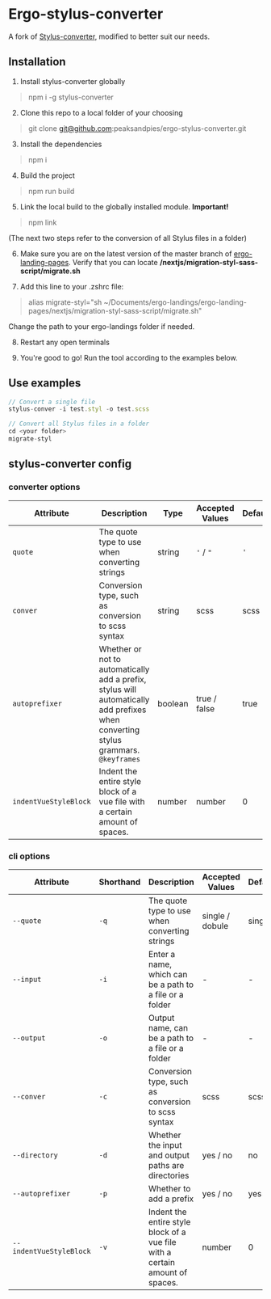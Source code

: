 # Ergo-stylus-converter

A fork of [Stylus-converter](https://github.com/txs1992/stylus-converter), modified to better suit our needs.

## Installation

1. Install stylus-converter globally


> npm i -g stylus-converter

2. Clone this repo to a local folder of your choosing

> git clone git@github.com:peaksandpies/ergo-stylus-converter.git

3. Install the dependencies

> npm i

4. Build the project

> npm run build

5. Link the local build to the globally installed module. **Important!**

> npm link
  

(The next two steps refer to the conversion of all Stylus files in a folder)

6. Make sure you are on the latest version of the master branch of [ergo-landing-pages](https://github.com/peaksandpies/ergo-landing-pages). Verify that you can locate **/nextjs/migration-styl-sass-script/migrate.sh**

7. Add this line to your .zshrc file:

> alias migrate-styl="sh ~/Documents/ergo-landings/ergo-landing-pages/nextjs/migration-styl-sass-script/migrate.sh"

Change the path to your ergo-landings folder if needed.

8. Restart any open terminals

9. You're good to go! Run the tool according to the examples below.


## Use examples

```js
// Convert a single file
stylus-conver -i test.styl -o test.scss

// Convert all Stylus files in a folder
cd <your folder>
migrate-styl
```

## stylus-converter config

### converter options

| Attribute | Description | Type | Accepted Values | Default |
| ---- | ---- | ---- | ---- | ---- |
| `quote` | The quote type to use when converting strings | string | `'` / `"` | `'` |
| `conver` | Conversion type, such as conversion to scss syntax | string | scss | scss |
| `autoprefixer` | Whether or not to automatically add a prefix, stylus will automatically add prefixes when converting stylus grammars. `@keyframes` | boolean | true / false | true |
| `indentVueStyleBlock` | Indent the entire style block of a vue file with a certain amount of spaces. | number | number | 0 |

### cli options

| Attribute | Shorthand | Description | Accepted Values | Default |
| ---- | ---- | ---- | ---- | ---- |
| `--quote` | `-q` | The quote type to use when converting strings | single / dobule | single |
| `--input` | `-i` | Enter a name, which can be a path to a file or a folder | - | - |
| `--output` | `-o` | Output name, can be a path to a file or a folder | - | - |
| `--conver ` | `-c` | Conversion type, such as conversion to scss syntax | scss | scss |
| `--directory` | `-d` | Whether the input and output paths are directories | yes / no | no |
| `--autoprefixer` | `-p` | Whether to add a prefix | yes / no | yes |
| `--indentVueStyleBlock` | `-v` | Indent the entire style block of a vue file with a certain amount of spaces. | number | 0 |
